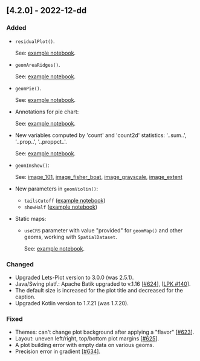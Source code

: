 ## [4.2.0] - 2022-12-dd

### Added

- `residualPlot()`.

    See: [example notebook](https://nbviewer.jupyter.org/github/JetBrains/lets-plot-kotlin/blob/master/docs/examples/jupyter-notebooks/f-4.2.0/residual_plot.ipynb).

- `geomAreaRidges()`.

    See: [example notebook](https://nbviewer.jupyter.org/github/JetBrains/lets-plot-kotlin/blob/master/docs/examples/jupyter-notebooks/f-4.2.0/ridgeline_plot.ipynb).

- `geomPie()`.

    See: [example notebook](https://nbviewer.jupyter.org/github/JetBrains/lets-plot-kotlin/blob/master/docs/examples/jupyter-notebooks/f-4.2.0/geom_pie.ipynb).

- Annotations for pie chart:
  
    See: [example notebook](https://nbviewer.jupyter.org/github/JetBrains/lets-plot-kotlin/blob/master/docs/examples/jupyter-notebooks/f-4.2.0/annotations_for_pie.ipynb).

- New variables computed by 'count' and 'count2d' statistics: '..sum..', '..prop..', '..proppct..'.
  
    See: [example notebook](https://nbviewer.jupyter.org/github/JetBrains/lets-plot-kotlin/blob/master/docs/examples/jupyter-notebooks/f-4.2.0/stat_count_2d.ipynb).

- `geomImshow()`:

  See: [image_101](https://nbviewer.jupyter.org/github/JetBrains/lets-plot-kotlin/blob/master/docs/examples/jupyter-notebooks/f-4.2.0/image_101.ipynb),
  [image_fisher_boat](https://nbviewer.jupyter.org/github/JetBrains/lets-plot-kotlin/blob/master/docs/examples/jupyter-notebooks/f-4.2.0/image_fisher_boat.ipynb),
  [image_grayscale](https://nbviewer.jupyter.org/github/JetBrains/lets-plot-kotlin/blob/master/docs/examples/jupyter-notebooks/f-4.2.0/image_grayscale.ipynb),
  [image_extent](https://nbviewer.jupyter.org/github/JetBrains/lets-plot-kotlin/blob/master/docs/examples/jupyter-notebooks/f-4.2.0/image_extent.ipynb)

- New parameters in `geomViolin()`:
  - `tailsCutoff`
    ([example notebook](https://nbviewer.jupyter.org/github/JetBrains/lets-plot-kotlin/blob/master/docs/examples/jupyter-notebooks/f-4.2.0/violin_tails_cutoff.ipynb))
  - `showHalf`
    ([example notebook](https://nbviewer.jupyter.org/github/JetBrains/lets-plot-kotlin/blob/master/docs/examples/jupyter-notebooks/f-4.2.0/violin_show_half.ipynb)) 

- Static maps:
  - `useCRS` parameter with value "provided" for `geomMap()` and other geoms, working with `SpatialDataset`.

    See: [example notebook](https://nbviewer.org/github/JetBrains/lets-plot-kotlin/blob/master/docs/examples/jupyter-notebooks/f-4.2.0/projection_provided.ipynb).


### Changed

- Upgraded Lets-Plot version to 3.0.0 (was 2.5.1).
- Java/Swing platf.: Apache Batik upgraded to v.1.16 [[#624](https://github.com/JetBrains/lets-plot/issues/624)], [[LPK #140](https://github.com/JetBrains/lets-plot-kotlin/issues/140)].
- The default size is increased for the plot title and decreased for the caption.
- Upgraded Kotlin version to 1.7.21 (was 1.7.20).


### Fixed

- Themes: can't change plot background after applying a "flavor" [[#623](https://github.com/JetBrains/lets-plot/issues/623)].
- Layout: uneven left/right, top/bottom plot margins [[#625](https://github.com/JetBrains/lets-plot/issues/625)].
- A plot building error with empty data on various geoms.
- Precision error in gradient [[#634](https://github.com/JetBrains/lets-plot/issues/634)].

